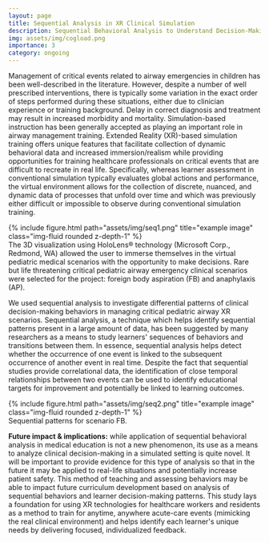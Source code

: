 ```yaml
---
layout: page
title: Sequential Analysis in XR Clinical Simulation
description: Sequential Behavioral Analysis to Understand Decision-Making Patterns in Managing Pediatric Airway Emergencies in Extended Reality Simulated Scenarios
img: assets/img/cogload.png
importance: 3
category: ongoing
---
```


Management of critical events related to airway emergencies in children has been well-described in the literature. However, despite a number of well prescribed interventions, there is typically some variation in the exact order of steps performed during these situations, either due to clinician experience or training background. Delay in correct diagnosis and treatment may result in increased morbidity and mortality. Simulation-based instruction has been generally accepted as playing an important role in airway management training. Extended Reality (XR)-based simulation training offers unique features that facilitate collection of dynamic behavioral data and increased immersion/realism while providing opportunities for training healthcare professionals on critical events that are difficult to recreate in real life. Specifically, whereas learner assessment in conventional simulation typically evaluates global actions and performance, the virtual environment allows for the collection of discrete, nuanced, and dynamic data of processes that unfold over time and which was previously either difficult or impossible to observe during conventional simulation training.


<div class="row justify-content-sm-center">
    <div class="col-sm-8 mt-md-0">
        {% include figure.html path="assets/img/seq1.png" title="example image" class="img-fluid rounded z-depth-1" %}
    </div>
 </div>
<div class="caption">
    The 3D visualization using HoloLens® technology (Microsoft Corp., Redmond, WA) allowed the user to immerse themselves in the virtual pediatric medical scenarios with the opportunity to make decisions. Rare but life threatening critical pediatric airway emergency clinical scenarios were selected for the project: foreign body aspiration (FB) and anaphylaxis (AP).
</div>

We used sequential analysis to investigate differential patterns of clinical decision-making behaviors in managing critical pediatric airway XR scenarios. Sequential analysis, a technique which helps identify sequential patterns present in a large amount of data, has been suggested by many researchers as a means to study learners' sequences of behaviors and transitions between them. In essence, sequential analysis helps detect whether the occurrence of one event is linked to the subsequent occurrence of another event in real time. Despite the fact that sequential studies provide correlational data, the identification of close temporal relationships between two events can be used to identify educational targets for improvement and potentially be linked to learning outcomes. 

<div class="row justify-content-sm-center">
    <div class="col-sm-12 mt-md-0">
        {% include figure.html path="assets/img/seq2.png" title="example image" class="img-fluid rounded z-depth-1" %}
    </div>
 </div>
<div class="caption">
    Sequential patterns for scenario FB.
</div>

<b>Future impact & implications:</b> while application of sequential behavioral analysis in medical education is not a new phenomenon, its use as a means to analyze clinical decision-making in a simulated setting is quite novel. It will be important to provide evidence for this type of analysis so that in the future it may be applied to real-life situations and potentially increase patient safety. This method of teaching and assessing behaviors may be able to impact future curriculum development based on analysis of sequential behaviors and learner decision-making patterns. This study lays a foundation for using XR technologies for healthcare workers and residents as a method to train for anytime, anywhere acute-care events (mimicking the real clinical environment) and helps identify each learner's unique needs by delivering focused, individualized feedback.
